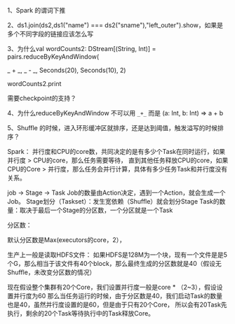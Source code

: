 1、Spark 的谓词下推









2、ds1.join(ds2,ds1("name") === ds2("sname"),"left_outer").show，如果是多个不同字段的链接应该怎么写





3、为什么val wordCounts2: DStream[(String, Int)] = pairs.reduceByKeyAndWindow(

_ + _,
 _ - _, Seconds(20), Seconds(10), 2)

wordCounts2.print

需要checkpoint的支持？



4、为什么reduceByKeyAndWindow 不可以用 `_+_` 而是 (a: Int, b: Int) => a + b





5、Shuffle 的时候，进入环形缓冲区就排序，还是达到阈值，触发溢写的时候排序？









Spark：
并行度和CPU的core数，共同决定的是有多少个Task在同时运行，如果并行度 > CPU的core，那么任务需要等待，
直到其他任务释放CPU的core，如果CPU的Core > 并行度，那么任务会并行计算，具体有多少任务Task和并行度没有关系。

job -> Stage -> Task
Job的数量由Action决定，遇到一个Action，就会生成一个Job。
Stage划分（Taskset）：发生宽依赖（Shuffle）就会划分Stage
Task的数量：取决于最后一个Stage的分区数，一个分区就是一个Task

分区数：

默认分区数是Max(executors的core，2），

生产上一般是读取HDFS文件：
如果HDFS是128M为一个块，现有一个文件是是5个G，那么相当于该文件有40个block，那么最终生成的分区数就是40（假设无Shuffle，未改变分区数的情况）

现在假设整个集群有20个Core，我们设置并行度一般是core * （2~3），假设设置并行度为60
那么当任务运行的时候，由于分区数是40，我们启动Task的数量也是40，虽然并行度设置的是60，但是由于只有20个Core，
所以会有20Task先执行，剩余的20个Task等待执行中的Task释放Core。

